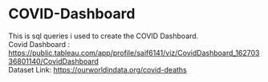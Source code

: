# COVID-Dashboard

This is sql queries i used to create the COVID Dashboard.<br>
Covid Dashboard : https://public.tableau.com/app/profile/saif6141/viz/CovidDashboard_16270336801140/CovidDashboard  <br>
Dataset Link: https://ourworldindata.org/covid-deaths


